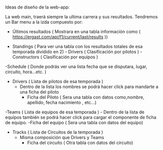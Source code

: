 Ideas de diseño de la web-app:

La web main, traerá siempre la ultima carrera y sus resultados.
Tendremos un Bar menu a la izda compuesto por:

- Últimos resultados ( Mostrara en una tabla información como ( https://ergast.com/api/f1/current/last/results ))

- Standings ( Para ver una tabla con los resultados totales de esa temporada dividido en 2)
        - Drivers ( Clasificación por pilotos )
        - Constructors ( Clasificación por equipos )

-Schedule ( Donde podrás ver una lista fecha que se disputara, lugar, circuito, hora...etc. )

- Drivers ( Lista de pilotos de esa temporada )
    - Dentro de la lista los nombres se podrá hacer click para mandarte a una ficha del piloto 
        - Ficha del Piloto ( Sera una tabla con datos como,nombre, apellido, fecha nacimiento , etc...)

-Teams ( Lista de equipos de esa temporada )
    - Dentro de la lista de equipos también se podrá hacer click para cargar el componente de ficha de equipo.
        -Ficha del equipo ( Sera una tabla con datos del equipo)

- Tracks ( Lista de Circuitos de la temporada )
    - Misma composición que Drivers y Teams
        - Ficha del circuito ( Otra tabla con datos del circuito)




    